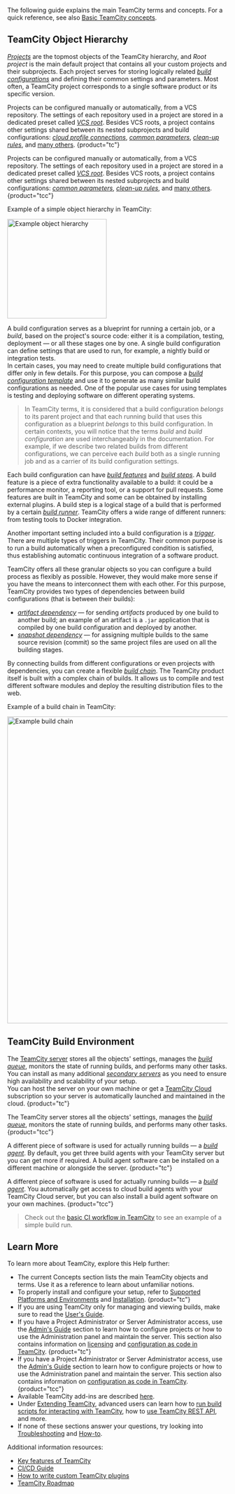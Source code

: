 [//]: # (title: Introduction to TeamCity Terminology)
[//]: # (auxiliary-id: Introduction to TeamCity Terminology)

The following guide explains the main TeamCity terms and concepts. For a quick reference, see also [Basic TeamCity concepts](continuous-integration-with-teamcity.md#Basic+TeamCity+concepts).

## TeamCity Object Hierarchy

_[Projects](project.md)_ are the topmost objects of the TeamCity hierarchy, and _Root project_ is the main default project that contains all your custom projects and their subprojects. Each project serves for storing logically related _[build configurations](build-configuration.md)_ and defining their common settings and parameters. Most often, a TeamCity project corresponds to a single software product or its specific version.

Projects can be configured manually or automatically, from a VCS repository. The settings of each repository used in a project are stored in a dedicated preset called _[VCS root](vcs-root.md)_. Besides VCS roots, a project contains other settings shared between its nested subprojects and build configurations: _[cloud profile connections](teamcity-integration-with-cloud-solutions.md)_, _[common parameters](project-and-agent-level-build-parameters.md)_, _[clean-up rules](teamcity-data-clean-up.md)_, and [many others](creating-and-editing-projects.md).
{product="tc"}

Projects can be configured manually or automatically, from a VCS repository. The settings of each repository used in a project are stored in a dedicated preset called _[VCS root](vcs-root.md)_. Besides VCS roots, a project contains other settings shared between its nested subprojects and build configurations: _[common parameters](project-and-agent-level-build-parameters.md)_, _[clean-up rules](teamcity-data-clean-up.md)_, and [many others](creating-and-editing-projects.md).
{product="tcc"}

Example of a simple object hierarchy in TeamCity:

<img src="ex-hierarchy.png" alt="Example object hierarchy" width="227"/>

A build configuration serves as a blueprint for running a certain job, or a _build_, based on the project's source code: either it is a compilation, testing, deployment — or all these stages one by one. A single build configuration can define settings that are used to run, for example, a nightly build or integration tests.   
In certain cases, you may need to create multiple build configurations that differ only in few details. For this purpose, you can compose a _[build configuration template](build-configuration-template.md)_ and use it to generate as many similar build configurations as needed. One of the popular use cases for using templates is testing and deploying software on different operating systems.

>In TeamCity terms, it is considered that a build configuration _belongs_ to its parent project and that each running build that uses this configuration as a blueprint _belongs_ to this build configuration. In certain contexts, you will notice that the terms _build_ and _build configuration_ are used interchangeably in the documentation. For example, if we describe two related builds from different configurations, we can perceive each _build_ both as a single running job and as a carrier of its build configuration settings.

Each build configuration can have _[build features](adding-build-features.md)_ and _[build steps](configuring-build-steps.md)_. A build feature is a piece of extra functionality available to a build: it could be a performance monitor, a reporting tool, or a support for pull requests. Some features are built in TeamCity and some can be obtained by installing external plugins. A build step is a logical stage of a build that is performed by a certain _[build runner](build-runner.md)_. TeamCity offers a wide range of different runners: from testing tools to Docker integration.

Another important setting included into a build configuration is a _[trigger](configuring-build-triggers.md)_. There are multiple types of triggers in TeamCity. Their common purpose is to run a build automatically when a preconfigured condition is satisfied, thus establishing automatic continuous integration of a software product.

TeamCity offers all these granular objects so you can configure a build process as flexibly as possible. However, they would make more sense if you have the means to interconnect them with each other. For this purpose, TeamCity provides two types of dependencies between build configurations (that is between their builds):
* _[artifact dependency](artifact-dependencies.md)_ — for sending _artifacts_ produced by one build to another build; an example of an artifact is a `.jar` application that is compiled by one build configuration and deployed by another.
* _[snapshot dependency](snapshot-dependencies.md)_ — for assigning multiple builds to the same source revision (commit) so the same project files are used on all the building stages.

By connecting builds from different configurations or even projects with dependencies, you can create a flexible _[build chain](build-chain.md)_. The TeamCity product itself is built with a complex chain of builds. It allows us to compile and test different software modules and deploy the resulting distribution files to the web.

Example of a build chain in TeamCity:

<img src="ex-build-chain.png" alt="Example build chain" width="700"/>

## TeamCity Build Environment

The [TeamCity server](install-and-start-teamcity-server.md) stores all the objects' settings, manages the _[build queue](build-queue.md)_, monitors the state of running builds, and performs many other tasks. You can install as many additional _[secondary servers](multinode-setup.md)_ as you need to ensure high availability and scalability of your setup.   
You can host the server on your own machine or get a [TeamCity Cloud](https://www.jetbrains.com/teamcity/cloud/) subscription so your server is automatically launched and maintained in the cloud.
{product="tc"}

The TeamCity server stores all the objects' settings, manages the _[build queue](build-queue.md)_, monitors the state of running builds, and performs many other tasks.
{product="tcc"}

A different piece of software is used for actually running builds — a _[build agent](build-agent.md)_. By default, you get three build agents with your TeamCity server but you can get more if required. A build agent software can be installed on a different machine or alongside the server.
{product="tc"}

A different piece of software is used for actually running builds — a _[build agent](build-agent.md)_. You automatically get access to cloud build agents with your TeamCity Cloud server, but you can also install a build agent software on your own machines.
{product="tcc"}

>Check out the [basic CI workflow in TeamCity](continuous-integration-with-teamcity.md#Basic+CI+Workflow+in+TeamCity) to see an example of a simple build run.

## Learn More

To learn more about TeamCity, explore this Help further:
* The current Concepts section lists the main TeamCity objects and terms. Use it as a reference to learn about unfamiliar notions.
* To properly install and configure your setup, refer to [Supported Platforms and Environments](supported-platforms-and-environments.md) and [Installation](install-and-start-teamcity-server.md).
{product="tc"}
* If you are using TeamCity only for managing and viewing builds, make sure to read the [User's Guide](user-s-guide.md).
* If you have a Project Administrator or Server Administrator access, use the [Admin's Guide](administrator-s-guide.md) section to learn how to configure projects or how to use the Administration panel and maintain the server. This section also contains information on [licensing](licensing-policy.md) and [configuration as code in TeamCity](kotlin-dsl.md).
{product="tc"}
* If you have a Project Administrator or Server Administrator access, use the [Admin's Guide](administrator-s-guide.md) section to learn how to configure projects or how to use the Administration panel and maintain the server. This section also contains information on [configuration as code in TeamCity](kotlin-dsl.md).
{product="tcc"}
* Available TeamCity add-ins are described [here](installing-tools.md).
* Under [Extending TeamCity](extending-teamcity.md), advanced users can learn how to [run build scripts for interacting with TeamCity](build-script-interaction-with-teamcity.md), how to [use TeamCity REST API](https://www.jetbrains.com/help/teamcity/rest/teamcity-rest-api-documentation.html), and more.
* If none of these sections answer your questions, try looking into [Troubleshooting](troubleshooting.md) and [How-to](how-to.md).

Additional information resources:

* [Key features of TeamCity](https://www.jetbrains.com/teamcity/features/)
* [CI/CD Guide](https://www.jetbrains.com/teamcity/ci-cd-guide/)
* [How to write custom TeamCity plugins](https://plugins.jetbrains.com/docs/teamcity/developing-teamcity-plugins.html)
* [TeamCity Roadmap](https://www.jetbrains.com/teamcity/roadmap/)
